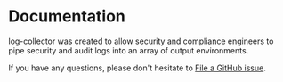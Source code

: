 # Documentation

log-collector was created to allow security and compliance engineers to pipe security and audit logs into an array of
output environments.

If you have any questions, please don't hesitate to [File a GitHub issue](https://github.com/rfizzle/log-collector/issues).